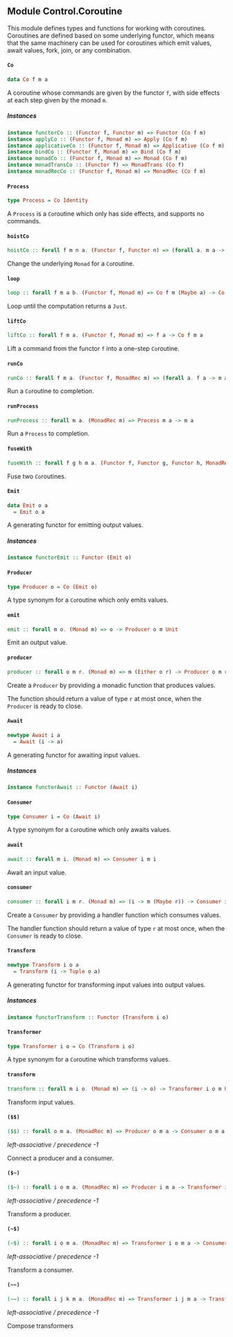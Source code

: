 ## Module Control.Coroutine

This module defines types and functions for working with coroutines.
Coroutines are defined based on some underlying functor, which means that
the same machinery can be used for coroutines which emit values, await values,
fork, join, or any combination.

#### `Co`

``` purescript
data Co f m a
```

A coroutine whose commands are given by the functor `f`, with side effects
at each step given by the monad `m`.

##### Instances
``` purescript
instance functorCo :: (Functor f, Functor m) => Functor (Co f m)
instance applyCo :: (Functor f, Monad m) => Apply (Co f m)
instance applicativeCo :: (Functor f, Monad m) => Applicative (Co f m)
instance bindCo :: (Functor f, Monad m) => Bind (Co f m)
instance monadCo :: (Functor f, Monad m) => Monad (Co f m)
instance monadTransCo :: (Functor f) => MonadTrans (Co f)
instance monadRecCo :: (Functor f, Monad m) => MonadRec (Co f m)
```

#### `Process`

``` purescript
type Process = Co Identity
```

A `Process` is a `Co`routine which only has side effects, and supports no commands.

#### `hoistCo`

``` purescript
hoistCo :: forall f m n a. (Functor f, Functor n) => (forall a. m a -> n a) -> Co f m a -> Co f n a
```

Change the underlying `Monad` for a `Co`routine.

#### `loop`

``` purescript
loop :: forall f m a b. (Functor f, Monad m) => Co f m (Maybe a) -> Co f m a
```

Loop until the computation returns a `Just`.

#### `liftCo`

``` purescript
liftCo :: forall f m a. (Functor f, Monad m) => f a -> Co f m a
```

Lift a command from the functor `f` into a one-step `Co`routine.

#### `runCo`

``` purescript
runCo :: forall f m a. (Functor f, MonadRec m) => (forall a. f a -> m a) -> Co f m a -> m a
```

Run a `Co`routine to completion.

#### `runProcess`

``` purescript
runProcess :: forall m a. (MonadRec m) => Process m a -> m a
```

Run a `Process` to completion.

#### `fuseWith`

``` purescript
fuseWith :: forall f g h m a. (Functor f, Functor g, Functor h, MonadRec m) => (forall a b c. (a -> b -> c) -> f a -> g b -> h c) -> Co f m a -> Co g m a -> Co h m a
```

Fuse two `Co`routines.

#### `Emit`

``` purescript
data Emit o a
  = Emit o a
```

A generating functor for emitting output values.

##### Instances
``` purescript
instance functorEmit :: Functor (Emit o)
```

#### `Producer`

``` purescript
type Producer o = Co (Emit o)
```

A type synonym for a `Co`routine which only emits values.

#### `emit`

``` purescript
emit :: forall m o. (Monad m) => o -> Producer o m Unit
```

Emit an output value.

#### `producer`

``` purescript
producer :: forall o m r. (Monad m) => m (Either o r) -> Producer o m r
```

Create a `Producer` by providing a monadic function that produces values.

The function should return a value of type `r` at most once, when the
`Producer` is ready to close.

#### `Await`

``` purescript
newtype Await i a
  = Await (i -> a)
```

A generating functor for awaiting input values.

##### Instances
``` purescript
instance functorAwait :: Functor (Await i)
```

#### `Consumer`

``` purescript
type Consumer i = Co (Await i)
```

A type synonym for a `Co`routine which only awaits values.

#### `await`

``` purescript
await :: forall m i. (Monad m) => Consumer i m i
```

Await an input value.

#### `consumer`

``` purescript
consumer :: forall i m r. (Monad m) => (i -> m (Maybe r)) -> Consumer i m r
```

Create a `Consumer` by providing a handler function which consumes values.

The handler function should return a value of type `r` at most once, when the
`Consumer` is ready to close.

#### `Transform`

``` purescript
newtype Transform i o a
  = Transform (i -> Tuple o a)
```

A generating functor for transforming input values into output values.

##### Instances
``` purescript
instance functorTransform :: Functor (Transform i o)
```

#### `Transformer`

``` purescript
type Transformer i o = Co (Transform i o)
```

A type synonym for a `Co`routine which transforms values.

#### `transform`

``` purescript
transform :: forall m i o. (Monad m) => (i -> o) -> Transformer i o m Unit
```

Transform input values.

#### `($$)`

``` purescript
($$) :: forall o m a. (MonadRec m) => Producer o m a -> Consumer o m a -> Process m a
```

_left-associative / precedence -1_

Connect a producer and a consumer.

#### `($~)`

``` purescript
($~) :: forall i o m a. (MonadRec m) => Producer i m a -> Transformer i o m a -> Producer o m a
```

_left-associative / precedence -1_

Transform a producer.

#### `(~$)`

``` purescript
(~$) :: forall i o m a. (MonadRec m) => Transformer i o m a -> Consumer o m a -> Consumer i m a
```

_left-associative / precedence -1_

Transform a consumer.

#### `(~~)`

``` purescript
(~~) :: forall i j k m a. (MonadRec m) => Transformer i j m a -> Transformer j k m a -> Transformer i k m a
```

_left-associative / precedence -1_

Compose transformers


